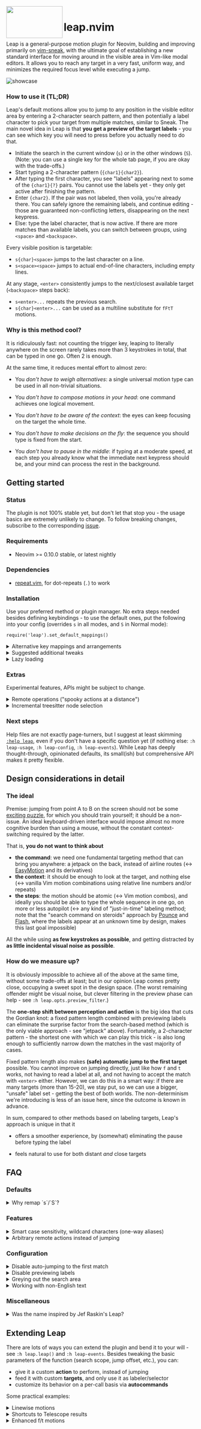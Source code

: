 <img align="left" width="150" height="85" src="../media/kangaroo.png?raw=true">

# leap.nvim

Leap is a general-purpose motion plugin for Neovim, building and improving
primarily on [vim-sneak](https://github.com/justinmk/vim-sneak), with the
ultimate goal of establishing a new standard interface for moving around in the
visible area in Vim-like modal editors. It allows you to reach any target in a
very fast, uniform way, and minimizes the required focus level while executing
a jump.

![showcase](../media/showcase.gif?raw=true)

### How to use it (TL;DR)

Leap's default motions allow you to jump to any position in the visible editor
area by entering a 2-character search pattern, and then potentially a label
character to pick your target from multiple matches, similar to Sneak. The main
novel idea in Leap is that **you get a preview of the target labels** - you can
see which key you will need to press before you actually need to do that.

- Initiate the search in the current window (`s`) or in the other windows
  (`S`). (Note: you can use a single key for the whole tab page, if you are
  okay with the trade-offs.)
- Start typing a 2-character pattern (`{char1}{char2}`).
- After typing the first character, you see "labels" appearing next to some of
  the `{char1}{?}` pairs. You cannot use the labels yet - they only get active
  after finishing the pattern.
- Enter `{char2}`. If the pair was not labeled, then voilà, you're already
  there. You can safely ignore the remaining labels, and continue editing -
  those are guaranteed non-conflicting letters, disappearing on the next
  keypress.
- Else: type the label character, that is now active. If there are more matches
  than available labels, you can switch between groups, using `<space>` and
  `<backspace>`.

Every visible position is targetable:

- `s{char}<space>` jumps to the last character on a line.
- `s<space><space>` jumps to actual end-of-line characters, including empty
  lines.

At any stage, `<enter>` consistently jumps to the next/closest available target
(`<backspace>` steps back):

- `s<enter>...` repeats the previous search.
- `s{char}<enter>...` can be used as a multiline substitute for `fFtT` motions.

### Why is this method cool?

It is ridiculously fast: not counting the trigger key, leaping to literally
anywhere on the screen rarely takes more than 3 keystrokes in total, that can be
typed in one go. Often 2 is enough.

At the same time, it reduces mental effort to almost zero:

- You _don't have to weigh alternatives_: a single universal motion type can be
  used in all non-trivial situations.

- You _don't have to compose motions in your head_: one command achieves one
  logical movement.

- You _don't have to be aware of the context_: the eyes can keep focusing on the
  target the whole time.

- You _don't have to make decisions on the fly_: the sequence you should type
  is fixed from the start.

- You _don't have to pause in the middle_: if typing at a moderate speed, at
  each step you already know what the immediate next keypress should be, and
  your mind can process the rest in the background.

## Getting started

### Status

The plugin is not 100% stable yet, but don't let that stop you - the usage
basics are extremely unlikely to change. To follow breaking changes, subscribe
to the corresponding [issue](https://github.com/ggandor/leap.nvim/issues/18).

### Requirements

* Neovim >= 0.10.0 stable, or latest nightly

### Dependencies

* [repeat.vim](https://github.com/tpope/vim-repeat), for dot-repeats (`.`) to
  work

### Installation

Use your preferred method or plugin manager. No extra steps needed besides
defining keybindings - to use the default ones, put the following into your
config (overrides `s` in all modes, and `S` in Normal mode):

`require('leap').set_default_mappings()`

<details>
<summary>Alternative key mappings and arrangements</summary>

Calling `require('leap').set_default_mappings()` is equivalent to:

```lua
vim.keymap.set({'n', 'x', 'o'}, 's', '<Plug>(leap)')
vim.keymap.set('n',             'S', '<Plug>(leap-from-window)')
```

Jump to anywhere in Normal mode with one key:

```lua
vim.keymap.set('n',        's', '<Plug>(leap-anywhere)')
vim.keymap.set({'x', 'o'}, 's', '<Plug>(leap)')
```

Trade-off: if you have multiple windows open on the tab page, you will almost
never get an automatic jump, except if all targets are in the same window.
(This is an intentional restriction: it would be too disorienting if the cursor
could jump in/to a different window than your goal, right before selecting the
target.)

Sneak-style:

```lua
vim.keymap.set({'n', 'x', 'o'}, 's',  '<Plug>(leap-forward)')
vim.keymap.set({'n', 'x', 'o'}, 'S',  '<Plug>(leap-backward)')
vim.keymap.set({'n', 'x', 'o'}, 'gs', '<Plug>(leap-from-window)')
```

See `:h leap-custom-mappings` for more.

</details>

<details>
<summary>Suggested additional tweaks</summary>

Highly recommended: define a preview filter to reduce visual noise and the
blinking effect after the first keypress (`:h leap.opts.preview_filter`). You
can still target any visible positions if needed, but you can define what is
considered an exceptional case ("don't bother me with preview for them").

```lua
-- Exclude whitespace and the middle of alphabetic words from preview:
--   foobar[baaz] = quux
--   ^----^^^--^^-^-^--^
require('leap').opts.preview_filter =
  function (ch0, ch1, ch2)
    return not (
      ch1:match('%s') or
      ch0:match('%a') and ch1:match('%a') and ch2:match('%a')
    )
  end
```

Define equivalence classes for brackets and quotes, in addition to the default
whitespace group:

```lua
require('leap').opts.equivalence_classes = { ' \t\r\n', '([{', ')]}', '\'"`' }
```

Use the traversal keys to repeat the previous motion without explicitly
invoking Leap:

```lua
require('leap.user').set_repeat_keys('<enter>', '<backspace>')
```

</details>

<details>
<summary>Lazy loading</summary>

...is all the rage now, but doing it via your plugin manager is unnecessary, as
Leap lazy loads itself. Using the `keys` feature of lazy.nvim might even cause
[problems](https://github.com/ggandor/leap.nvim/issues/191).

</details>

### Extras

Experimental features, APIs might be subject to change.

<details>
<summary>Remote operations ("spooky actions at a distance")</summary>

Inspired by [leap-spooky.nvim](https://github.com/ggandor/leap-spooky.nvim),
and [flash.nvim](https://github.com/folke/flash.nvim)'s similar feature.

This function allows you to perform an action in a remote location: it
forgets the current mode or pending operator, lets you leap with the
cursor (to anywhere on the tab page), then continues where it left off.
Once an operation or insertion is finished, it moves the cursor back to
the original position, as if you had operated from the distance.

```lua
vim.keymap.set({'n', 'x', 'o'}, 'gs', function ()
  require('leap.remote').action()
end)
```

Example: `gs{leap}yap`, `vgs{leap}apy`, or `ygs{leap}ap` yank the paragraph at
the position specified by `{leap}`.

Tip: As the remote mode is active until returning to Normal mode again (by any
means), `<ctrl-o>` becomes your friend in Insert mode, or when doing change
operations.

**Swapping regions**

Exchanging two regions of text becomes moderately simple, without needing a
custom plugin: `d{region1} gs{leap}v{region2}p P`. Example (swapping two
words): `diw gs{leap}viwp P`.

With remote text objects (see below), the swap is even simpler, almost on par
with [vim-exchange](https://github.com/tommcdo/vim-exchange): `diw virw{leap}p
P`.

Using remote text objects _and_ combining them with an exchange operator is
pretty much text editing at the speed of thought: `cxiw cxirw{leap}`.

**Icing on the cake, no. 1 - giving input ahead of time**

The `input` parameter lets you feed keystrokes automatically after the jump:

```lua
-- Trigger visual selection right away, so that you can `gs{leap}apy`:
vim.keymap.set({'n', 'o'}, 'gs', function ()
  require('leap.remote').action { input = 'v' }
end)

-- Other ideas: `V` (forced linewise), `K`, `gx`, etc.
```

By feeding text objects as `input`, you can create **remote text objects**, for
an even more intuitive workflow (`yarp{leap}` - "yank a remote paragraph
at..."):

```lua
-- Create remote versions of all a/i text objects by inserting `r`
-- into the middle (`iw` becomes `irw`, etc.).
-- A trick to avoid having to create separate hardcoded mappings for
-- each text object: when entering `ar`/`ir`, consume the next
-- character, and create the input from that character concatenated to
-- `a`/`i`.
do
  local remote_text_object = function (prefix)
     local ok, ch = pcall(vim.fn.getcharstr)  -- pcall for handling <C-c>
     if not ok or (ch == vim.keycode('<esc>')) then
       return
     end
     require('leap.remote').action { input = prefix .. ch }
  end
  vim.keymap.set({'x', 'o'}, 'ar', function () remote_text_object('a') end)
  vim.keymap.set({'x', 'o'}, 'ir', function () remote_text_object('i') end)
end
```

A very handy custom mapping - remote line(s), with optional `count`
(`yaa{leap}`, `y3aa{leap}`):

```lua
vim.keymap.set({'x', 'o'}, 'aa', function ()
  -- Force linewise selection.
  local V = vim.fn.mode(true):match('V') and '' or 'V'
  -- In any case, move horizontally, to trigger operations.
  local input = vim.v.count > 1 and (vim.v.count - 1 .. 'j') or 'hl'
  -- With `count=false` you can skip feeding count to the command
  -- automatically (we need -1 here, see above).
  require('leap.remote').action { input = V .. input, count = false }
end)
```

**Icing on the cake, no. 2 - automatic paste after yanking**

With this, you can clone text objects or regions in the blink of an eye, even
from another window (`yarp{leap}`, and voilà, the remote paragraph appears
there):

```lua
vim.api.nvim_create_autocmd('User', {
  pattern = 'RemoteOperationDone',
  group = vim.api.nvim_create_augroup('LeapRemote', {}),
  callback = function (event)
    -- Do not paste if some special register was in use.
    if vim.v.operator == 'y' and event.data.register == '"' then
      vim.cmd('normal! p')
    end
  end,
})
```

</details>

<details>
<summary>Incremental treesitter node selection</summary>

Besides choosing a label (`R{label}`), in Normal/Visual mode you can also use
the traversal keys for incremental selection. The labels are forced to be safe,
so you can operate on the current selection right away (`Rrry`). Traversal can
also "wrap around" backwards, so you can select the root node right away
(`RR`), instead of going forward (`Rrrrrr`).

```lua
vim.keymap.set({'x', 'o'}, 'R',  function ()
  require('leap.treesitter').select {
    -- To increase/decrease the selection in a clever-f-like manner,
    -- with the trigger key itself (vRrrrrRR...). The default keys
    -- (<enter>/<backspace>) also work, so feel free to skip this.
    opts = require('leap.user').with_traversal_keys('r', 'R')
  }
end)
```

Note that it is worth using (forced) linewise mode (`VRrr...`, `yVR`), as
redundant nodes are filtered out (only the outermost are kept in a given line
range), making the selection much more efficient.

</details>

### Next steps

Help files are not exactly page-turners, but I suggest at least skimming
[`:help leap`](doc/leap.txt), even if you don't have a specific question yet
(if nothing else: `:h leap-usage`, `:h leap-config`, `:h leap-events`). While
Leap has deeply thought-through, opinionated defaults, its small(ish) but
comprehensive API makes it pretty flexible.

## Design considerations in detail

### The ideal

Premise: jumping from point A to B on the screen should not be some [exciting
puzzle](https://www.vimgolf.com/), for which you should train yourself; it
should be a non-issue. An ideal keyboard-driven interface would impose almost no
more cognitive burden than using a mouse, without the constant context-switching
required by the latter.

That is, **you do not want to think about**

- **the command**: we need one fundamental targeting method that can bring you
  anywhere: a jetpack on the back, instead of airline routes (↔
  [EasyMotion](https://github.com/easymotion/vim-easymotion) and its
  derivatives)
- **the context**: it should be enough to look at the target, and nothing else
  (↔ vanilla Vim motion combinations using relative line numbers and/or
  repeats)
- **the steps**: the motion should be atomic (↔ Vim motion combos), and ideally
  you should be able to type the whole sequence in one go, on more or less
  autopilot (↔ any kind of "just-in-time" labeling method; note that the
  "search command on steroids" approach by
  [Pounce](https://github.com/rlane/pounce.nvim) and
  [Flash](https://github.com/folke/flash.nvim), where the labels appear at an
  unknown time by design, makes this last goal impossible)

All the while using **as few keystrokes as possible**, and getting distracted by
**as little incidental visual noise as possible**.

### How do we measure up?

It is obviously impossible to achieve all of the above at the same time, without
some trade-offs at least; but in our opinion Leap comes pretty close, occupying
a sweet spot in the design space. (The worst remaining offender might be visual
noise, but clever filtering in the preview phase can help - see `:h
leap.opts.preview_filter`.)

The **one-step shift between perception and action** is the big idea that cuts
the Gordian knot: a fixed pattern length combined with previewing labels can
eliminate the surprise factor from the search-based method (which is the only
viable approach - see "jetpack" above). Fortunately, a 2-character pattern \-
the shortest one with which we can play this trick - is also long enough to
sufficiently narrow down the matches in the vast majority of cases.

Fixed pattern length also makes **(safe) automatic jump to the first target**
possible. You cannot improve on jumping directly, just like how `f` and `t`
works, not having to read a label at all, and not having to accept the match
with `<enter>` either. However, we can do this in a smart way: if there are
many targets (more than 15-20), we stay put, so we can use a bigger, "unsafe"
label set - getting the best of both worlds. The non-determinism we're
introducing is less of an issue here, since the outcome is known in advance.

In sum, compared to other methods based on labeling targets, Leap's approach is
unique in that it

* offers a smoother experience, by (somewhat) eliminating the pause before
  typing the label

* feels natural to use for both distant _and_ close targets

## FAQ

### Defaults

<details>
<summary>Why remap `s`/`S`?</summary>

Common operations should use the fewest keystrokes and the most comfortable
keys, so it makes sense to take those over by Leap, especially given that both
native commands have synonyms:

Normal mode

- `s` = `cl` (or `xi`)
- `S` = `cc`

Visual mode

- `s` = `c`
- `S` = `Vc`, or `c` if already in linewise mode

If you are not convinced, just head to `:h leap-custom-mappings`.

</details>

### Features

<details>
<summary>Smart case sensitivity, wildcard characters (one-way
aliases)</summary>

The preview phase, unfortunately, makes them impossible, by design: for a
potential match, we might need to show two different labels (corresponding to
two different futures) at the same time.
([1](https://github.com/ggandor/leap.nvim/issues/28),
[2](https://github.com/ggandor/leap.nvim/issues/89#issuecomment-1368885497),
[3](https://github.com/ggandor/leap.nvim/issues/155#issuecomment-1556124351))

</details>

<details>
<summary>Arbitrary remote actions instead of jumping</summary>

Basic template:

```lua
local function remote_action ()
  require('leap').leap {
    target_windows = require('leap.user').get_focusable_windows(),
    action = function (target)
      local winid = target.wininfo.winid
      local lnum, col = unpack(target.pos)  -- 1/1-based indexing!
      -- ... do something at the given position ...
    end,
  }
end
```

See [Extending Leap](#extending-leap) for more.

</details>

### Configuration

<details>
<summary>Disable auto-jumping to the first match</summary>

```lua
require('leap').opts.safe_labels = {}
```

</details>

<details>
<summary>Disable previewing labels</summary>

```lua
require('leap').opts.preview_filter = function () return false end
```

</details>

<details>
<summary>Greying out the search area</summary>

```lua
-- Or just set to grey directly, e.g. { fg = '#777777' },
-- if Comment is saturated.
vim.api.nvim_set_hl(0, 'LeapBackdrop', { link = 'Comment' })
```

</details>

<details>
<summary>Working with non-English text</summary>

If a [`language-mapping`](https://neovim.io/doc/user/map.html#language-mapping)
([`'keymap'`](https://neovim.io/doc/user/options.html#'keymap')) is active,
Leap waits for keymapped sequences as needed and searches for the keymapped
result as expected.

Also check out `opts.equivalence_classes`, that lets you group certain
characters together as mutual aliases, e.g.:

```lua
{
  ' \t\r\n', 'aäàáâãā', 'dḍ', 'eëéèêē', 'gǧğ', 'hḥḫ',
  'iïīíìîı', 'nñ', 'oō', 'sṣšß', 'tṭ', 'uúûüűū', 'zẓ'
}
```

</details>

### Miscellaneous

<details>
<summary>Was the name inspired by Jef Raskin's Leap?</summary>

To paraphrase Steve Jobs about their logo and Turing's poison apple, I wish it
were, but it is a coincidence. "Leap" is just another synonym for "jump", that
happens to rhyme with Sneak. That said, you can think of the name as a
little tribute to the great pioneer of interface design, even though embracing
the modal paradigm is a fundamental difference in Vim's approach.

</details>

## Extending Leap

There are lots of ways you can extend the plugin and bend it to your will - see
`:h leap.leap()` and `:h leap-events`. Besides tweaking the basic parameters of
the function (search scope, jump offset, etc.), you can:

* give it a custom **action** to perform, instead of jumping
* feed it with custom **targets**, and only use it as labeler/selector
* customize its behavior on a per-call basis via **autocommands**

Some practical examples:

<details>
<summary>Linewise motions</summary>

```lua
local function get_line_starts(winid, skip_range)
  local wininfo =  vim.fn.getwininfo(winid)[1]
  local cur_line = vim.fn.line('.')
  -- Skip lines close to the cursor.
  local skip_range = skip_range or 2

  -- Get targets.
  local targets = {}
  local lnum = wininfo.topline
  while lnum <= wininfo.botline do
    local fold_end = vim.fn.foldclosedend(lnum)
    -- Skip folded ranges.
    if fold_end ~= -1 then
      lnum = fold_end + 1
    else
      if (lnum < cur_line - skip_range) or (lnum > cur_line + skip_range) then
        table.insert(targets, { pos = { lnum, 1 } })
      end
      lnum = lnum + 1
    end
  end

  -- Sort them by vertical screen distance from cursor.
  local cur_screen_row = vim.fn.screenpos(winid, cur_line, 1)['row']
  local function screen_rows_from_cur(t)
    local t_screen_row = vim.fn.screenpos(winid, t.pos[1], t.pos[2])['row']
    return math.abs(cur_screen_row - t_screen_row)
  end
  table.sort(targets, function (t1, t2)
    return screen_rows_from_cur(t1) < screen_rows_from_cur(t2)
  end)

  if #targets >= 1 then
    return targets
  end
end

-- You can pass an argument to specify a range to be skipped
-- before/after the cursor (default is +/-2).
function leap_line_start(skip_range)
  local winid = vim.api.nvim_get_current_win()
  require('leap').leap {
    target_windows = { winid },
    targets = get_line_starts(winid, skip_range),
  }
end

-- For maximum comfort, force linewise selection in the mappings:
vim.keymap.set({'x', 'o'}, '|', function ()
  -- Only force V if not already in it (otherwise it would exit Visual mode).
  if vim.fn.mode(1) ~= 'V' then vim.cmd('normal! V') end
  leap_line_start()
end)
```
</details>

<details>
<summary>Shortcuts to Telescope results</summary>

```lua
-- NOTE: If you try to use this before entering any input, an error is thrown.
-- (Help would be appreciated, if someone knows a fix.)
local function get_targets (buf)
  local pick = require('telescope.actions.state').get_current_picker(buf)
  local scroller = require('telescope.pickers.scroller')
  local wininfo = vim.fn.getwininfo(pick.results_win)[1]
  local top = math.max(
    scroller.top(pick.sorting_strategy, pick.max_results, pick.manager:num_results()),
    wininfo.topline - 1
  )
  local bottom = wininfo.botline - 2  -- skip the current row
  local targets = {}
  for lnum = bottom, top, -1 do  -- start labeling from the closest (bottom) row
    table.insert(targets, { wininfo = wininfo, pos = { lnum + 1, 1 }, pick = pick, })
  end
  return targets
end

local function pick_with_leap (buf)
  require('leap').leap {
    targets = function () return get_targets(buf) end,
    action = function (target)
      target.pick:set_selection(target.pos[1] - 1)
      require('telescope.actions').select_default(buf)
    end,
  }
end

require('telescope').setup {
  defaults = {
    mappings = {
      i = { ['<a-p>'] = pick_with_leap },
    }
  }
}
```

</details>

<details>
<summary>Enhanced f/t motions</summary>

See [flit.nvim](https://github.com/ggandor/flit.nvim). Note that this is not a
proper extension plugin, as it uses undocumented API too.

</details>
